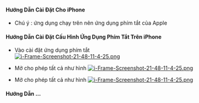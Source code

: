 #### Hướng Dẫn Cài Đặt Cho iPhone 
 
 - Chú ý : ứng dụng chạy trên nên ứng dụng phím tắt của Apple 

#### Hướng Dẫn Cài Đặt Cấu Hình Ứng Dụng Phím Tắt Trên iPhone 

  - Vào cài đặt ứng dụng phím tắt
[![i-Frame-Screenshot-21-48-11-4-25.png](https://i.postimg.cc/QMr7ggz1/i-Frame-Screenshot-21-48-11-4-25.png)](https://postimg.cc/K1J4xTx8)

  - Mở cho phép tất cả như hình
[![i-Frame-Screenshot-21-48-11-4-25.png](https://i.postimg.cc/L6wL5FBy/i-Frame-Screenshot-21-48-11-4-25.png)](https://postimg.cc/2VdV9Jtv)

  - Mở cho phép tất cả như hình
[![i-Frame-Screenshot-21-48-11-4-25.png](https://i.postimg.cc/kXBW7g86/i-Frame-Screenshot-21-48-11-4-25.png)](https://postimg.cc/1f18HPvs)


  #### Hướng Dẫn ...

